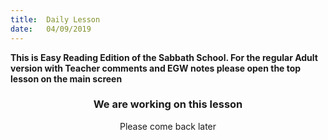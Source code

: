 ```yaml
---
title:  Daily Lesson
date:   04/09/2019
---
```


**This is Easy Reading Edition of the Sabbath School. For the regular Adult version with Teacher comments and EGW notes please open the top lesson on the main screen**

### <center>We are working on this lesson</center>
<center>Please come back later</center>